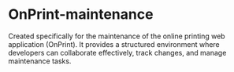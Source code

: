 # OnPrint-maintenance
Created specifically for the maintenance of the online printing web application (OnPrint). It provides a structured environment where developers can collaborate effectively, track changes, and manage maintenance tasks.

